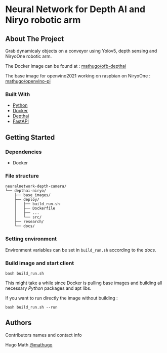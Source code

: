 # Neural Network for Depth AI and Niryo robotic arm 

<!-- ABOUT THE PROJECT -->
## About The Project
Grab dynamicaly objects on a conveyor using Yolov5, depth sensing and NiryoOne robotic arm. 

The Docker image can be found at : [mathugo/ofb-depthai](https://hub.docker.com/r/mathugo/ofb-depthai)

The base image for openvino2021 working on raspbian on NiryoOne : [mathugo/openvino-pi](https://hub.docker.com/r/mathugo/openvino-pi)

### Built With

* [Python](https://www.python.org/)
* [Docker](https://www.docker.com/)
* [Depthai](https://docs.luxonis.com/en/latest/)
* [FastAPI](https://fastapi.tiangolo.com/)


## Getting Started

### Dependencies

* Docker

### File structure

```text
neuralnetwork-depth-camera/
└── depthai-niryo/
    ├── base_images/
    ├── deploy/
    │   ├── build_run.sh
    │   ├── Dockerfile
    │   ├── ...
    │   └── src/
    ├── research/
    └── docs/ 

```

### Setting environment
Environment variables can be set in `build_run.sh` according to the *docs*.

### Build image and start client
```
bash build_run.sh
```
This might take a while since Docker is pulling base images and building all necessary *Python* packages and apt libs. 

If you want to run directly the image without building : 
```
bash build_run.sh --run
```

## Authors

Contributors names and contact info

Hugo Math [@mathugo](https://hugomath.com/)


